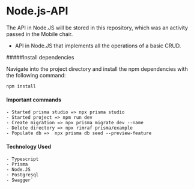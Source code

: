 # Node.js-API
The API in Node.JS will be stored in this repository, which was an activity passed in the Mobile chair.

- API in Node.JS that implements all the operations of a basic CRUD.

#####Install dependencies

Navigate into the project directory and install the npm dependencies with the following command:

`````
npm install
`````

#### Important commands
`````
- Started prisma studio => npx prisma studio
- Started project => npm run dev
- Create migration => npx prisma migrate dev --name
- Delete directory => npx rimraf prisma/example
- Populate db =>  npx prisma db seed --preview-feature
``````


#### Technology Used
````
- Typescript
- Prisma
- Node.JS
- Postgresql
- Swagger`
````
